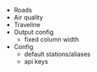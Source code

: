 - Roads
- Air quality
- Traveline
- Output config
  - fixed column width
- Config
  - default stations/aliases
  - api keys